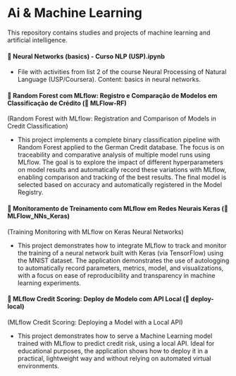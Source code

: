 # Ai & Machine Learning

This repository contains studies and projects of machine learning and artificial intelligence.

#### 📌 Neural Networks (basics) - Curso NLP (USP).ipynb
- File with activities from list 2 of the course Neural Processing of Natural Language (USP/Coursera). Content: basics in neural networks.

#### 📌 Random Forest com MLflow: Registro e Comparação de Modelos em Classificação de Crédito (📁 MLFlow-RF)
(Random Forest with MLflow: Registration and Comparison of Models in Credit Classification)
- This project implements a complete binary classification pipeline with Random Forest applied to the German Credit database. The focus is on traceability and comparative analysis of multiple model runs using MLflow. The goal is to explore the impact of different hyperparameters on model results and automatically record these variations with MLflow, enabling comparison and tracking of the best results. The final model is selected based on accuracy and automatically registered in the Model Registry.

#### 📌 Monitoramento de Treinamento com MLflow em Redes Neurais Keras (📁 MLFlow_NNs_Keras)
(Training Monitoring with MLflow on Keras Neural Networks)
- This project demonstrates how to integrate MLflow to track and monitor the training of a neural network built with Keras (via TensorFlow) using the MNIST dataset. The application demonstrates the use of autologging to automatically record parameters, metrics, model, and visualizations, with a focus on ease of reproducibility and transparency in machine learning experiments.

#### 📌 MLflow Credit Scoring: Deploy de Modelo com API Local (📁 deploy-local)
(MLflow Credit Scoring: Deploying a Model with a Local API)
- This project demonstrates how to serve a Machine Learning model trained with MLflow to predict credit risk, using a local API. Ideal for educational purposes, the application shows how to deploy it in a practical, lightweight way and without relying on automated virtual environments.
